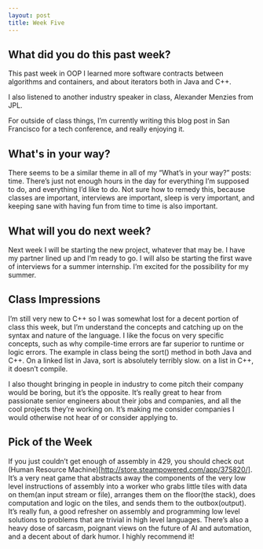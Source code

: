 ```yaml
---
layout: post
title: Week Five
---
```


## What did you do this past week?
This past week in OOP I learned more software contracts between algorithms and containers, and about iterators both in Java and C++. 

I also listened to another industry speaker in class, Alexander Menzies from JPL. 

For outside of class things, I’m currently writing this blog post in San Francisco for a tech conference, and really enjoying it.

## What's in your way?
There seems to be a similar theme in all of my “What’s in your way?” posts: time. There’s just not enough hours in the day for everything I’m supposed to do, and everything I’d like to do. Not sure how to remedy this, because classes are important, interviews are important, sleep is very important, and keeping sane with having fun from time to time is also important.

## What will you do next week?
Next week I will be starting the new project, whatever that may be. I have my partner lined up and I’m ready to go. I will also be starting the first wave of interviews for a summer internship. I’m excited for the possibility for my summer.

## Class Impressions
I’m still very new to C++ so I was somewhat lost for a decent portion of class this week, but I’m understand the concepts and catching up on the syntax and nature of the language. I like the focus on very specific concepts, such as why compile-time errors are far superior to runtime or logic errors. The example in class being the sort() method in both Java and C++. On a linked list in Java, sort is absolutely terribly slow. on a list in C++, it doesn’t compile.

I also thought bringing in people in industry to come pitch their company would be boring, but it’s the opposite. It’s really great to hear from passionate senior engineers about their jobs and companies, and all the cool projects they’re working on. It’s making me consider companies I would otherwise not hear of or consider applying to.

## Pick of the Week
If you just couldn’t get enough of assembly in 429, you should check out (Human Resource Machine)[http://store.steampowered.com/app/375820/]. It’s a very neat game that abstracts away the components of the very low level instructions of assembly into a worker who grabs little tiles with data on them(an input stream or file), arranges them on the floor(the stack), does computation and logic on the tiles, and sends them to the outbox(output). It’s really fun, a good refresher on assembly and programming low level solutions to problems that are trivial in high level languages. There’s also a heavy dose of sarcasm, poignant views on the future of AI and automation, and a decent about of dark humor. I highly recommend it!
